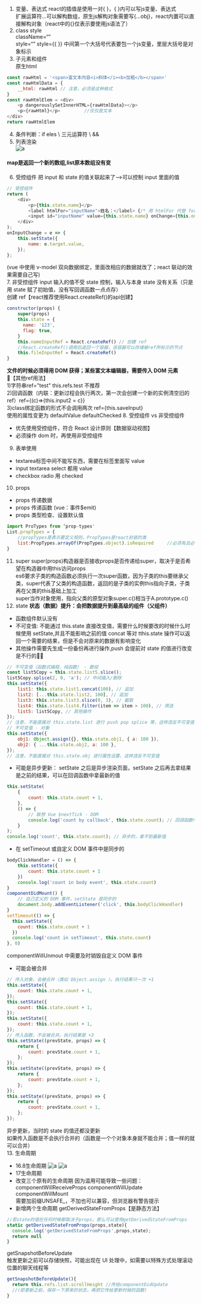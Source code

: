 1. 变量、表达式
react的插值是使用一对{ }，{ }内可以写js变量、表达式    
扩展运算符...可以解构数组，原生js解构对象需要写{...obj}，react内置可以直接解构对象（react中的{}仅表示要使用js语法了）   
2. class style   
className=“”     
style=“”     style={{ }} 中间第一个大括号代表要包一个js变量，里层大括号是对象标示    
3. 子元素和组件   
原生html
``` javascript
const rawHtml = '<span>富文本内容<i>斜体</i><b>加粗</b></span>'
const rawHtmlData = {
    __html: rawHtml // 注意，必须是这种格式
}
const rawHtmlElem = <div>
    <p dangerouslySetInnerHTML={rawHtmlData}></p>
    <p>{rawHtml}</p>         //仅仅是文本
</div>
return rawHtmlElem
```
4. 条件判断：if eles \ 三元运算符 \ &&   
5. 列表渲染   
![a](./img/1.png)
#### map是返回一个新的数组,list原本数组没有变   
6. 受控组件
把 input 和 state 的值关联起来了—>可以控制 input 里面的值   
```js
// 受控组件
return (
    <div>
        <p>{this.state.name}</p>
        <label htmlFor="inputName">姓名：</label> {/* 用 htmlFor 代替 for */}
        <input id="inputName" value={this.state.name} onChange={this.onInputChange} />
    </div>
);
onInputChange = e => {
    this.setState({
        name: e.target.value,
    });
};
```
(vue 中使用 v-model 双向数据绑定，里面改相应的数据就改了；react 联动的效果需要自己写)    
7. 非受控组件
input 输入的值不受 state 控制，输入与本身 state 没有关系（只是用 state 赋了初始值，没有写回调函数一点点存）    
创建 ref【react推荐使用React.createRef()的api创建】   
```js
constructor(props) {
    super(props)
    this.state = {
      name: '123',
      flag: true,
    }
    this.nameInputRef = React.createRef() // 创建 ref
    //React.createRef()调用后返回一个容器，该容器可以存储被ref所标示的节点
    this.fileInputRef = React.createRef()
}
```
**文件的时候必须得用 DOM 获得；某些富文本编辑器，需要传入 DOM 元素**     
🔔【其他ref用法】    
1)字符串ref="test"  this.refs.test  不推荐    
2)回调函数（内联：更新过程会执行两次，第一次会创建一个新的实例清空旧的ref）ref={(c)=>{this.input2 = c}}     
3)class绑定函数的形式不会调用两次  ref={this.saveInput}    
使用的属性变更为 defaultValue defaultChecked
8. 受控组件 vs 非受控组件
-   优先使用受控组件，符合 React 设计原则【数据驱动视图】   
-   必须操作 dom 时，再使用非受控组件   
9. 表单使用
-   textarea标签中间不能写东西，需要在标签里面写 value
-   input textarea select 都用 value
-   checkbox radio 用 checked
10. props
-   props 传递数据
-   props 传递函数 (vue：事件$emit)
-   props 类型检查、设置默认值
```js
import ProTypes from ‘prop-types'
List.propTypes = {  
    //propTypes是表示要定义规则，PropTypes是react封装的类
    list:PropTypes.arrayOf(PropTypes.object).isRequired     //必须有且必须为数组
}
``` 
11. super
super(props)构造器是否接收props是否传递给super，取决于是否希望在构造器中用this访问props   
es6要求子类的构造函数必须执行一次super函数，因为子类的this要继承父类，super代表了父类的构造函数，返回的是子类的实例this指向子类，子类再在父类的this基础上加工   
super当作对象使用，指向父类的原型对象super.c()相当于A.prototype.c()       
12. state
**状态（数据）提升：会把数据提升到最高级的组件（父组件）**  
- 函数组件默认没有
- 不可变值:
   不能通过 this.state 直接改变值，需要什么时候要改的时候什么时候使用 setState,并且不能影响之前的值
   concat 等对 tthis.state 操作可以返回一个需要的结果，但是不会对原来的数据有影响变化
- 其他操作需要先生成一份备份再进行操作,push 会提前对 state 的值进行改变是不行的🙅‍♀️
```js
// 不可变值（函数式编程，纯函数） - 数组
const list5Copy = this.state.list5.slice();
list5Copy.splice(2, 0, 'a'); // 中间插入/删除
this.setState({
    list1: this.state.list1.concat(100), // 追加
    list2: [...this.state.list2, 100], // 追加
    list3: this.state.list3.slice(0, 3), // 截取
    list4: this.state.list4.filter(item => item > 100), // 筛选
    list5: list5Copy, // 其他操作
});
// 注意，不能直接对 this.state.list 进行 push pop splice 等，这样违反不可变值
// 不可变值 - 对象
this.setState({
    obj1: Object.assign({}, this.state.obj1, { a: 100 }),
    obj2: { ...this.state.obj2, a: 100 },
});
// 注意，不能直接对 this.state.obj 进行属性设置，这样违反不可变值
```
- 可能是异步更新：
   setState 之后是异步渲染页面，setState 之后再去拿结果是之前的结果，可以在回调函数中拿最新的值   
```js
this.setState(
    {
        count: this.state.count + 1,
    },
    () => {
        // 联想 Vue $nextTick - DOM
        console.log('count by callback', this.state.count); // 回调函数中可以拿到最新的 state
    }
);
console.log('count', this.state.count); // 异步的，拿不到最新值
```
- 在 setTimeout 或自定义 DOM 事件中是同步的
```js
bodyClickHandler = () => {
    this.setState({
        count: this.state.count + 1
    })
    console.log('count in body event', this.state.count)
}
componentDidMount() {
    // 自己定义的 DOM 事件，setState 是同步的
    document.body.addEventListener('click', this.bodyClickHandler)
}
setTimeout(() => {
  this.setState({
    count: this.state.count + 1
  })
  console.log('count in setTimeout', this.state.count)
}, 0)
```
componentWillUnmout 中需要及时销毁自定义 DOM 事件  
- 可能会被合并
```js
// 传入对象，会被合并（类似 Object.assign ）。执行结果只一次 +1
this.setState({
    count: this.state.count + 1,
});
this.setState({
    count: this.state.count + 1,
});
this.setState({
    count: this.state.count + 1,
});
// 传入函数，不会被合并。执行结果是 +3
this.setState((prevState, props) => {
    return {
        count: prevState.count + 1,
    };
});
this.setState((prevState, props) => {
    return {
        count: prevState.count + 1,
    };
});
this.setState((prevState, props) => {
    return {
        count: prevState.count + 1,
    };
});
```  
异步更新，当时的 state 的值还都没更新   
如果传入函数是不会执行合并的（函数是一个个对象本身就不能合并；值一样的就可以合并）   
13. 生命周期
- 16.8生命周期
![a](./img/3.png)
![a](./img/4.png)
- 17生命周期
- 改变三个原有的生命周期
因为滥用可能导致一些问题：componentWillReceiveProps componentWillUpdate componentWillMount    
需要加前缀UNSAFE_，不加也可以兼容，但浏览器有警告提示   
- 新增两个生命周期
getDerivedStateFromProps【是静态方法】
```js
//若state的值在任何时候都取决于props，那么可以使用getDerivedStateFromProps
static getDerivedStateFromProps(props,state){
  console.log('getDerivedStateFromProps',props,state);
  return null
}
```
getSnapshotBeforeUpdate   
触发更新之前可以存储快照，可能出现在 UI 处理中，如需要以特殊方式处理滚动位置的聊天线程等      
```js
getSnapshotBeforeUpdate(){
  return this.refs.list.scrollHeight //传给componentDidUpdate
  //(即更新之前，保存一下原来的状态，再把它传给更新时候的函数)
}
```